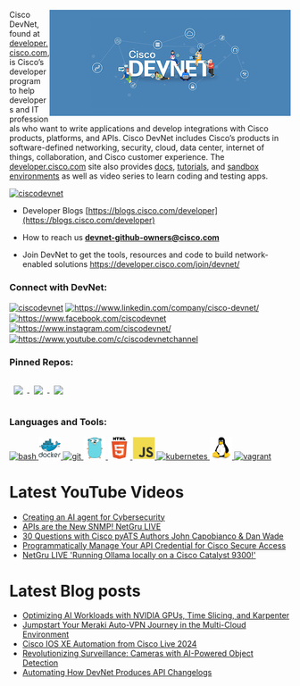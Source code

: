 <img src="./images/devnet_banner.jpeg" align="right" alt="DevNet Banner" /> <p>Cisco DevNet, found at [developer.cisco.com](https://developer.cisco.com), is Cisco’s developer program to help developers and IT professionals who want to write applications and develop integrations with Cisco products, platforms, and APIs. Cisco DevNet includes Cisco’s products in software-defined networking, security, cloud, data center, internet of things, collaboration, and Cisco customer experience. The [developer.cisco.com](https://developer.cisco.com) site also provides [docs](https://developer.cisco.com/docs), [tutorials](https://developer.cisco.com/learning), and [sandbox environments](https://developer.cisco.com/site/sandbox) as well as video series to learn coding and testing apps.</p>

<p align="left"> <a href="https://twitter.com/ciscodevnet" target="blank"><img src="https://img.shields.io/twitter/follow/ciscodevnet?logo=twitter&style=for-the-badge" alt="ciscodevnet" /></a> </p>

- Developer Blogs [https://blogs.cisco.com/developer](https://blogs.cisco.com/developer)

- How to reach us **devnet-github-owners@cisco.com**

- Join DevNet to get the tools, resources and code to build network-enabled solutions https://developer.cisco.com/join/devnet/

<h3 align="left">Connect with DevNet:</h3>
<p align="left">
<a href="https://twitter.com/ciscodevnet" target="blank"><img align="center" src="https://raw.githubusercontent.com/rahuldkjain/github-profile-readme-generator/master/src/images/icons/Social/twitter.svg" alt="ciscodevnet" height="30" width="40" /></a>
<a href="https://linkedin.com/company/cisco-devnet/" target="blank"><img align="center" src="https://raw.githubusercontent.com/rahuldkjain/github-profile-readme-generator/master/src/images/icons/Social/linked-in-alt.svg" alt="https://www.linkedin.com/company/cisco-devnet/" height="30" width="40" /></a>
<a href="https://facebook.com/ciscodevnet" target="blank"><img align="center" src="https://raw.githubusercontent.com/rahuldkjain/github-profile-readme-generator/master/src/images/icons/Social/facebook.svg" alt="https://www.facebook.com/ciscodevnet" height="30" width="40" /></a>
<a href="https://instagram.com/ciscodevnet/" target="blank"><img align="center" src="https://raw.githubusercontent.com/rahuldkjain/github-profile-readme-generator/master/src/images/icons/Social/instagram.svg" alt="https://www.instagram.com/ciscodevnet/" height="30" width="40" /></a>
<a href="https://youtube.com/c/ciscodevnetchannel" target="blank"><img align="center" src="https://raw.githubusercontent.com/rahuldkjain/github-profile-readme-generator/master/src/images/icons/Social/youtube.svg" alt="https://www.youtube.com/c/ciscodevnetchannel" height="30" width="40" /></a>
</p>

<h3 align="left">Pinned Repos:</h3>
<p align="left">

<a href="https://github.com/CiscoDevNet/python_code_samples_network">
  <img align="center" style="margin:1rem 0.5rem" src="https://github-readme-stats.vercel.app/api/pin/?username=CiscoDevNet&repo=python_code_samples_network&title_color=ffffff&text_color=c9cacc&icon_color=4AB197&bg_color=1A2B34" />
</a>

<a href="https://github.com/CiscoDevNet/netprog_basics">
  <img align="center" style="margin:1rem 0.5rem" src="https://github-readme-stats.vercel.app/api/pin/?username=CiscoDevNet&repo=netprog_basics&title_color=ffffff&text_color=c9cacc&icon_color=4AB197&bg_color=1A2B34" />
</a>

<a href="https://github.com/CiscoDevNet/yangsuite">
  <img align="center" style="margin:1rem 0.5rem" src="https://github-readme-stats.vercel.app/api/pin/?username=CiscoDevNet&repo=yangsuite&title_color=ffffff&text_color=c9cacc&icon_color=4AB197&bg_color=1A2B34" />
</a>

<h3 align="left">Languages and Tools:</h3>
<p align="left"> <a href="https://www.gnu.org/software/bash/" target="_blank" rel="noreferrer"> <img src="https://www.vectorlogo.zone/logos/gnu_bash/gnu_bash-icon.svg" alt="bash" width="40" height="40"/> </a> <a href="https://www.docker.com/" target="_blank" rel="noreferrer"> <img src="https://raw.githubusercontent.com/devicons/devicon/master/icons/docker/docker-original-wordmark.svg" alt="docker" width="40" height="40"/> </a> <a href="https://git-scm.com/" target="_blank" rel="noreferrer"> <img src="https://www.vectorlogo.zone/logos/git-scm/git-scm-icon.svg" alt="git" width="40" height="40"/> </a> <a href="https://golang.org" target="_blank" rel="noreferrer"> <img src="https://raw.githubusercontent.com/devicons/devicon/master/icons/go/go-original.svg" alt="go" width="40" height="40"/> </a> <a href="https://www.w3.org/html/" target="_blank" rel="noreferrer"> <img src="https://raw.githubusercontent.com/devicons/devicon/master/icons/html5/html5-original-wordmark.svg" alt="html5" width="40" height="40"/> </a> <a href="https://developer.mozilla.org/en-US/docs/Web/JavaScript" target="_blank" rel="noreferrer"> <img src="https://raw.githubusercontent.com/devicons/devicon/master/icons/javascript/javascript-original.svg" alt="javascript" width="40" height="40"/> </a> <a href="https://kubernetes.io" target="_blank" rel="noreferrer"> <img src="https://www.vectorlogo.zone/logos/kubernetes/kubernetes-icon.svg" alt="kubernetes" width="40" height="40"/> </a> <a href="https://www.linux.org/" target="_blank" rel="noreferrer"> <img src="https://raw.githubusercontent.com/devicons/devicon/master/icons/linux/linux-original.svg" alt="linux" width="40" height="40"/> </a> <a href="https://www.vagrantup.com/" target="_blank" rel="noreferrer"> <img src="https://www.vectorlogo.zone/logos/vagrantup/vagrantup-icon.svg" alt="vagrant" width="40" height="40"/> </a> </p>

# Latest YouTube Videos
<!-- YOUTUBE:START -->
- [Creating an AI agent for Cybersecurity](https://www.youtube.com/watch?v=G1MVWl91k3E)
- [APIs are the New SNMP! NetGru LIVE](https://www.youtube.com/watch?v=4L5cEz-cz4k)
- [30 Questions with Cisco pyATS Authors John Capobianco &amp; Dan Wade](https://www.youtube.com/watch?v=rLvScXy-Z_c)
- [Programmatically Manage Your API Credential for Cisco Secure Access](https://www.youtube.com/watch?v=j5uIMONsfrw)
- [NetGru LIVE &#39;Running Ollama locally on a Cisco Catalyst 9300!&#39;](https://www.youtube.com/watch?v=tleKTgYyByk)
<!-- YOUTUBE:END -->

# Latest Blog posts
<!-- BLOG-POST-LIST:START -->
- [Optimizing AI Workloads with NVIDIA GPUs, Time Slicing, and Karpenter](https://feedpress.me/link/23607/16767173/optimizing-ai-workloads-with-nvidia-01)
- [Jumpstart Your Meraki Auto-VPN Journey in the Multi-Cloud Environment](https://feedpress.me/link/23607/16765327/meraki-auto-vpn-in-multi-cloud-environment)
- [Cisco IOS XE Automation from Cisco Live 2024](https://feedpress.me/link/23607/16763591/cisco-ios-xe-automation-from-cisco-live-2024)
- [Revolutionizing Surveillance: Cameras with AI-Powered Object Detection](https://feedpress.me/link/23607/16738611/revolutionizing-surveillance-cameras-with-ai-powered-object-detection)
- [Automating How DevNet Produces API Changelogs](https://feedpress.me/link/23607/16723534/automating-how-devnet-produces-api-changelogs)
<!-- BLOG-POST-LIST:END -->
